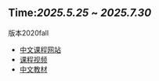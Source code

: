 ## **Time**:*2025.5.25* ~ *2025.7.30*
版本2020fall
- [中文课程网站](https://chillyhigh.github.io/CS61A-CN/)
- [课程视频](https://www.bilibili.com/video/BV1s3411G7yM/?spm_id_from=333.1391.0.0&vd_source=3fe95659aaa8214ae56f8dc029283efc)
- [中文教材](https://composingprograms.netlify.app/)